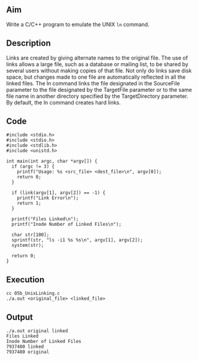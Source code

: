 ## Aim
Write a C/C++ program to emulate the UNIX `ln` command.   

## Description
Links are created by giving alternate names to the original file. The use of links allows a large file, such as a database or mailing list, to be shared by several users without making copies of that file. Not only do links save disk space, but changes made to one file are automatically reflected in all the linked files. The ln command links the file designated in the SourceFile parameter to the file designated by the TargetFile parameter or to the same file name in another directory specified by the TargetDirectory parameter. By default, the ln command creates hard links.

## Code
```
#include <stdio.h>
#include <stdio.h>
#include <stdlib.h>
#include <unistd.h>

int main(int argc, char *argv[]) {
  if (argc != 3) {
    printf("Usage: %s <src_file> <dest_file>\n", argv[0]);
    return 0;
  }

  if (link(argv[1], argv[2]) == -1) {
    printf("Link Error\n");
    return 1;
  }

  printf("Files Linked\n");
  printf("Inode Number of Linked Files\n");

  char str[100];
  sprintf(str, "ls -i1 %s %s\n", argv[1], argv[2]);
  system(str);

  return 0;
}
```

## Execution
```
cc 05b_UnixLinking.c
./a.out <original_file> <linked_file>
```

## Output
```
./a.out original linked
Files Linked
Inode Number of Linked Files
7937480 linked
7937480 original
```
